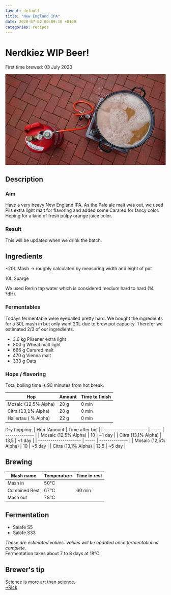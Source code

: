 ```yaml
---
layout: default
title: "New England IPA"
date: 2020-07-02 00:09:10 +0100
categories: recipes
---
```


# Nerdkiez WIP Beer!

First time brewed: 03 July 2020

![Brewing it](/assets/beer_in_progress.jpg)

## Description

### Aim

Have a very heavy New England IPA.
As the Pale ale malt was out, we used Pils extra light malt for flavoring and added some Carared for fancy color.
Hoping for a kind of fresh pulpy orange juice color.

### Result

This will be updated when we drink the batch.

## Ingredients

~20L Mash -> roughly calculated by measuring width and hight of pot

10L Sparge

We used Berlin tap water which is considered medium hard to hard (14 °dH).

### Fermentables

Todays fermentable were eyeballed pretty hard. We bought the ingredients for a 30L mash in but only want 20L due to brew pot capacity. Therefor we estimated 2/3 of our ingredients.

- 3.6 kg Pilsener extra light
- 800 g Wheat malt light
- 666 g Carared malt
- 470 g Vienna malt
- 333 g Oats

### Hops / flavoring

Total boiling time is 90 minutes from hot break.

| Hop                  | Amount | Time to finish |
| -------------------- | ------ | -------------- |
| Mosaic (12,5% Alpha) | 20 g   | 0 min          |
| Citra (13,1% Alpha)  | 20 g   | 0 min          |
| Hallertau ( % Alpha) | 22 g   | 0 min          |

Dry hopping:
| Hop |Amount | Time after boil|
| --------------------- | ----- | -------------- |
| Mosaic (12,5% Alpha) | 10 | ~1 day |
| Citra (13,1% Alpha) | 13,5 | ~1 day |
| --------------------- | ----- | -------------- |
| Mosaic (12,5% Alpha) | 10 | ~5 day |
| Citra (13,1% Alpha) | 13,5 | ~5 day |

## Brewing

| Mash name     | Temperature | Time in rest |
| ------------- | ----------- | ------------ |
| Mash in       | 50°C        |              |
| Combined Rest | 67°C        | 60 min       |
| Mash out      | 78°C        |              |

## Fermentation

- Salafe S5
- Salafe S33

_These are estimated values. Values will be updated once fermentation is complete._  
Fermentation takes about 7 to 8 days at 18°C

## Brewer's tip

Science is more art than science.  
[~Rick](https://www.youtube.com/watch?v=W5JqB6e5QwU)
